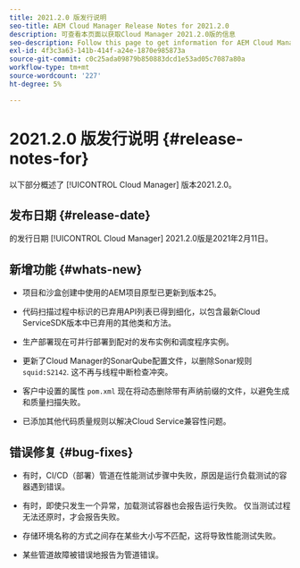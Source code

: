 ```yaml
---
title: 2021.2.0 版发行说明
seo-title: AEM Cloud Manager Release Notes for 2021.2.0
description: 可查看本页面以获取Cloud Manager 2021.2.0版的信息
seo-description: Follow this page to get information for AEM Cloud Manager Release 2021.2.0
exl-id: 4f3c3a63-141b-414f-a24e-1870e985873a
source-git-commit: c0c25ada09879b850883dcd1e53ad05c7087a80a
workflow-type: tm+mt
source-wordcount: '227'
ht-degree: 5%

---
```


# 2021.2.0 版发行说明 {#release-notes-for}

以下部分概述了 [!UICONTROL Cloud Manager] 版本2021.2.0。

## 发布日期 {#release-date}

的发行日期 [!UICONTROL Cloud Manager] 2021.2.0版是2021年2月11日。

## 新增功能 {#whats-new}

* 项目和沙盒创建中使用的AEM项目原型已更新到版本25。

* 代码扫描过程中标识的已弃用API列表已得到细化，以包含最新Cloud ServiceSDK版本中已弃用的其他类和方法。

* 生产部署现在可并行部署到配对的发布实例和调度程序实例。

* 更新了Cloud Manager的SonarQube配置文件，以删除Sonar规则 `squid:S2142`. 这不再与线程中断检查冲突。

* 客户中设置的属性 `pom.xml` 现在将动态删除带有声纳前缀的文件，以避免生成和质量扫描失败。

* 已添加其他代码质量规则以解决Cloud Service兼容性问题。

## 错误修复 {#bug-fixes}

* 有时，CI/CD（部署）管道在性能测试步骤中失败，原因是运行负载测试的容器遇到错误。

* 有时，即使只发生一个异常，加载测试容器也会报告运行失败。 仅当测试过程无法还原时，才会报告失败。

* 存储环境名称的方式之间存在某些大小写不匹配，这将导致性能测试失败。

* 某些管道故障被错误地报告为管道错误。
